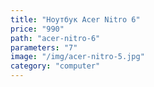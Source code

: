 ```yaml
---
title: "Ноутбук Acer Nitro 6"
price: "990"
path: "acer-nitro-6"
parameters: "7"
image: "/img/acer-nitro-5.jpg"
category: "computer"
---
```

